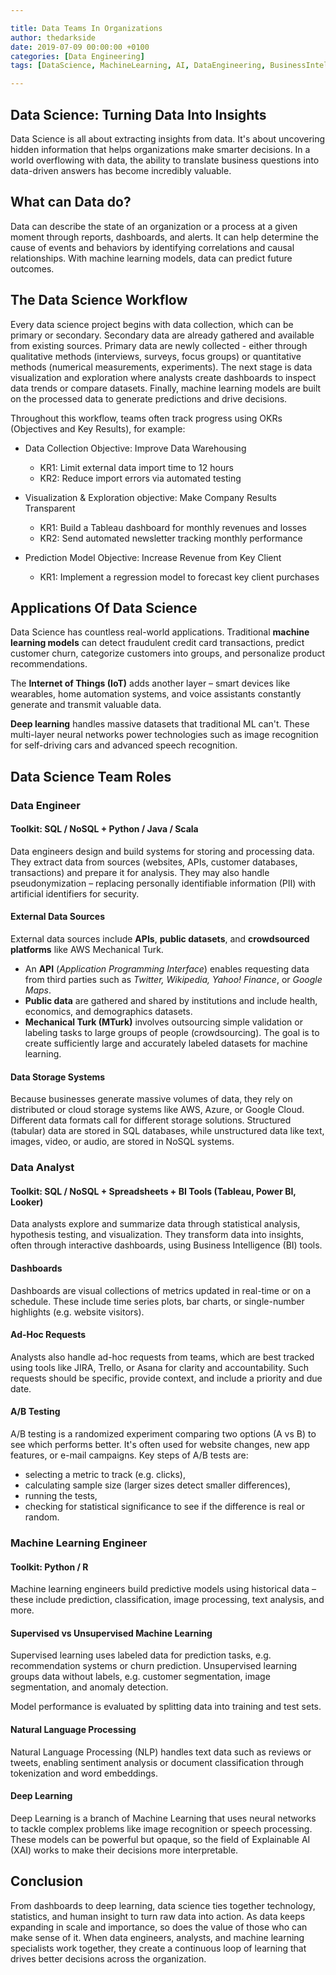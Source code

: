 ```yaml
---

title: Data Teams In Organizations
author: thedarkside
date: 2019-07-09 00:00:00 +0100
categories: [Data Engineering]
tags: [DataScience, MachineLearning, AI, DataEngineering, BusinessIntelligence]

---
```


## Data Science: Turning Data Into Insights

Data Science is all about extracting insights from data. It's about uncovering hidden information that helps organizations make smarter decisions. In a world overflowing with data, the ability to translate business questions into data-driven answers has become incredibly valuable.

## What can Data do?

Data can describe the state of an organization or a process at a given moment through reports, dashboards, and alerts. It can help determine the cause of events and behaviors by identifying correlations and causal relationships. With machine learning models, data can predict future outcomes.

## The Data Science Workflow

Every data science project begins with data collection, which can be primary or secondary. Secondary data are already gathered and available from existing sources. Primary data are newly collected - either through qualitative methods (interviews, surveys, focus groups) or quantitative methods (numerical measurements, experiments). The next stage is data visualization and exploration where analysts create dashboards to inspect data trends or compare datasets. Finally, machine learning models are built on the processed data to generate predictions and drive decisions.

Throughout this workflow, teams often track progress using OKRs (Objectives and Key Results), for example:

* Data Collection Objective: Improve Data Warehousing

  * KR1: Limit external data import time to 12 hours
  * KR2: Reduce import errors via automated testing

* Visualization & Exploration objective: Make Company Results Transparent

  * KR1: Build a Tableau dashboard for monthly revenues and losses
  * KR2: Send automated newsletter tracking monthly performance

* Prediction Model Objective: Increase Revenue from Key Client

  * KR1: Implement a regression model to forecast key client purchases

## Applications Of Data Science

Data Science has countless real-world applications. Traditional **machine learning models** can detect fraudulent credit card transactions, predict customer churn, categorize customers into groups, and personalize product recommendations.

The **Internet of Things (IoT)** adds another layer – smart devices like wearables, home automation systems, and voice assistants constantly generate and transmit valuable data.

**Deep learning** handles massive datasets that traditional ML can't. These multi-layer neural networks power technologies such as image recognition for self-driving cars and advanced speech recognition.

## Data Science Team Roles

### Data Engineer

#### Toolkit: SQL / NoSQL + Python / Java / Scala

Data engineers design and build systems for storing and processing data. They extract data from sources (websites, APIs, customer databases, transactions) and prepare it for analysis. They may also handle pseudonymization – replacing personally identifiable information (PII) with artificial identifiers for security.

#### External Data Sources

External data sources include **APIs**, **public datasets**, and **crowdsourced platforms** like AWS Mechanical Turk.

* An **API** (*Application Programming Interface*) enables requesting data from third parties such as *Twitter, Wikipedia, Yahoo! Finance*, or *Google Maps*.
* **Public data** are gathered and shared by institutions and include health, economics, and demographics datasets.
* **Mechanical Turk (MTurk)** involves outsourcing simple validation or labeling tasks to large groups of people (crowdsourcing). The goal is to create sufficiently large and accurately labeled datasets for machine learning.

#### Data Storage Systems

Because businesses generate massive volumes of data, they rely on distributed or cloud storage systems like AWS, Azure, or Google Cloud. Different data formats call for different storage solutions. Structured (tabular) data are stored in SQL databases, while unstructured data like text, images, video, or audio, are stored in NoSQL systems.

### Data Analyst

#### Toolkit: SQL / NoSQL + Spreadsheets + BI Tools (Tableau, Power BI, Looker)

Data analysts explore and summarize data through statistical analysis, hypothesis testing, and visualization. They transform data into insights, often through interactive dashboards, using Business Intelligence (BI) tools.

#### Dashboards

Dashboards are visual collections of metrics updated in real-time or on a schedule. These include time series plots, bar charts, or single-number highlights (e.g. website visitors). 

#### Ad-Hoc Requests

Analysts also handle ad-hoc requests from teams, which are best tracked using tools like JIRA, Trello, or Asana for clarity and accountability. Such requests should be specific, provide context, and include a priority and due date. 

#### A/B Testing

A/B testing is a randomized experiment comparing two options (A vs B) to see which performs better. It's often used for website changes, new app features, or e-mail campaigns. Key steps of A/B tests are:

* selecting a metric to track (e.g. clicks),
* calculating sample size (larger sizes detect smaller differences),
* running the tests,
* checking for statistical significance to see if the difference is real or random.

### Machine Learning Engineer

#### Toolkit: Python / R

Machine learning engineers build predictive models using historical data – these include prediction, classification, image processing, text analysis, and more.

#### Supervised vs Unsupervised Machine Learning

Supervised learning uses labeled data for prediction tasks, e.g. recommendation systems or churn prediction. Unsupervised learning groups data without labels, e.g. customer segmentation, image segmentation, and anomaly detection.

Model performance is evaluated by splitting data into training and test sets.

#### Natural Language Processing

Natural Language Processing (NLP) handles text data such as reviews or tweets, enabling sentiment analysis or document classification through tokenization and word embeddings.

#### Deep Learning

Deep Learning is a branch of Machine Learning that uses neural networks to tackle complex problems like image recognition or speech processing. These models can be powerful but opaque, so the field of Explainable AI (XAI) works to make their decisions more interpretable.

## Conclusion

From dashboards to deep learning, data science ties together technology, statistics, and human insight to turn raw data into action. As data keeps expanding in scale and importance, so does the value of those who can make sense of it. When data engineers, analysts, and machine learning specialists work together, they create a continuous loop of learning that drives better decisions across the organization.
